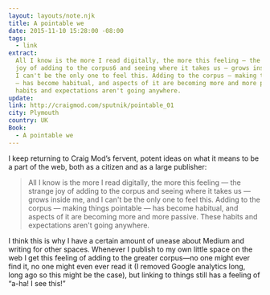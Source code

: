 ```yaml
---
layout: layouts/note.njk
title: A pointable we
date: 2015-11-10 15:28:00 -08:00
tags:
  - link
extract:
  All I know is the more I read digitally, the more this feeling — the strange
  joy of adding to the corpus6 and seeing where it takes us — grows inside me, and
  I can't be the only one to feel this. Adding to the corpus — making things pointable
  — has become habitual, and aspects of it are becoming more and more passive. These
  habits and expectations aren't going anywhere.
update:
link: http://craigmod.com/sputnik/pointable_01
city: Plymouth
country: UK
Book:
  - A pointable we
---
```


I keep returning to Craig Mod’s fervent, potent ideas on what it means to be a part of the web, both as a citizen and as a large publisher:

> All I know is the more I read digitally, the more this feeling — the strange joy of adding to the corpus and seeing where it takes us — grows inside me, and I can't be the only one to feel this. Adding to the corpus — making things pointable — has become habitual, and aspects of it are becoming more and more passive. These habits and expectations aren't going anywhere.

I think this is why I have a certain amount of unease about Medium and writing for other spaces. Whenever I publish to my own little space on the web I get this feeling of adding to the greater corpus—no one might ever find it, no one might even ever read it (I removed Google analytics long, long ago so this might be the case), but linking to things still has a feeling of “a-ha! I see this!”
